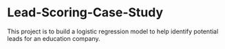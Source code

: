 # Lead-Scoring-Case-Study
This project is to build a logistic regression model to help identify potential leads for an education company.
